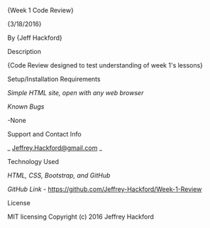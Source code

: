 {Week 1 Code Review}

{3/18/2016}

By {Jeff Hackford}

Description

{Code Review designed to test understanding of week 1's lessons}

Setup/Installation Requirements

*Simple HTML site, open with any web browser*

_Known Bugs_

-None

Support and Contact Info

_ Jeffrey.Hackford@gmail.com _

Technology Used

_HTML, CSS, Bootstrap, and GitHub_

_GitHub Link_ - https://github.com/Jeffrey-Hackford/Week-1-Review

License

MIT licensing Copyright (c) 2016 Jeffrey Hackford
